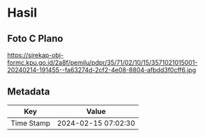 # Hasil

## Foto C Plano

https://sirekap-obj-formc.kpu.go.id/2a8f/pemilu/pdpr/35/71/02/10/15/3571021015001-20240214-191455--fa63274d-2cf2-4e08-8804-afbdd3f0cff6.jpg


## Metadata

| Key        | Value               |
| ---------- | ------------------- |
| Time Stamp | 2024-02-15 07:02:30 |



